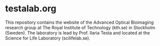 # testalab.org

This repository contains the website of the Advanced Optical Bioimaging research group at The Royal Institute of Technology (kth.se) in Stockholm (Sweden).
The laboratory is lead by Prof. Ilaria Testa and located at the Science for Life Laboratory (scilifelab.se).
